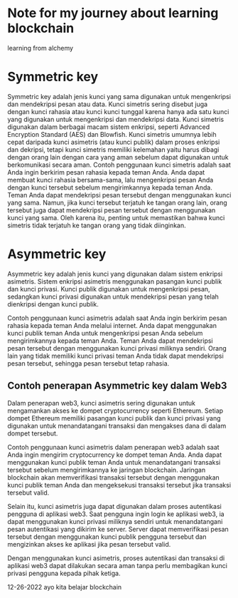 # Note for my journey about learning blockchain

learning from alchemy

# Symmetric key
Symmetric key adalah jenis kunci yang sama digunakan untuk mengenkripsi dan mendekripsi pesan atau data. Kunci simetris sering disebut juga dengan kunci rahasia atau kunci kunci tunggal karena hanya ada satu kunci yang digunakan untuk mengenkripsi dan mendekripsi data. 
Kunci simetris digunakan dalam berbagai macam sistem enkripsi, seperti Advanced Encryption Standard (AES) dan Blowfish. Kunci simetris umumnya lebih cepat daripada kunci asimetris (atau kunci publik) dalam proses enkripsi dan dekripsi, tetapi kunci simetris memiliki kelemahan yaitu harus dibagi dengan orang lain dengan cara yang aman sebelum dapat digunakan untuk berkomunikasi secara aman.
Contoh penggunaan kunci simetris adalah saat Anda ingin berkirim pesan rahasia kepada teman Anda. Anda dapat membuat kunci rahasia bersama-sama, lalu mengenkripsi pesan Anda dengan kunci tersebut sebelum mengirimkannya kepada teman Anda. Teman Anda dapat mendekripsi pesan tersebut dengan menggunakan kunci yang sama. Namun, jika kunci tersebut terjatuh ke tangan orang lain, orang tersebut juga dapat mendekripsi pesan tersebut dengan menggunakan kunci yang sama. Oleh karena itu, penting untuk memastikan bahwa kunci simetris tidak terjatuh ke tangan orang yang tidak diinginkan.

# Asymmetric key
Asymmetric key adalah jenis kunci yang digunakan dalam sistem enkripsi asimetris. Sistem enkripsi asimetris menggunakan pasangan kunci publik dan kunci privasi. Kunci publik digunakan untuk mengenkripsi pesan, sedangkan kunci privasi digunakan untuk mendekripsi pesan yang telah dienkripsi dengan kunci publik.

Contoh penggunaan kunci asimetris adalah saat Anda ingin berkirim pesan rahasia kepada teman Anda melalui internet. Anda dapat menggunakan kunci publik teman Anda untuk mengenkripsi pesan Anda sebelum mengirimkannya kepada teman Anda. Teman Anda dapat mendekripsi pesan tersebut dengan menggunakan kunci privasi miliknya sendiri. Orang lain yang tidak memiliki kunci privasi teman Anda tidak dapat mendekripsi pesan tersebut, sehingga pesan tersebut tetap rahasia.


## Contoh penerapan Asymmetric key dalam Web3

Dalam penerapan web3, kunci asimetris sering digunakan untuk mengamankan akses ke dompet cryptocurrency seperti Ethereum. Setiap dompet Ethereum memiliki pasangan kunci publik dan kunci privasi yang digunakan untuk menandatangani transaksi dan mengakses dana di dalam dompet tersebut.

Contoh penggunaan kunci asimetris dalam penerapan web3 adalah saat Anda ingin mengirim cryptocurrency ke dompet teman Anda. Anda dapat menggunakan kunci publik teman Anda untuk menandatangani transaksi tersebut sebelum mengirimkannya ke jaringan blockchain. Jaringan blockchain akan memverifikasi transaksi tersebut dengan menggunakan kunci publik teman Anda dan mengeksekusi transaksi tersebut jika transaksi tersebut valid.

Selain itu, kunci asimetris juga dapat digunakan dalam proses autentikasi pengguna di aplikasi web3. Saat pengguna ingin login ke aplikasi web3, ia dapat menggunakan kunci privasi miliknya sendiri untuk menandatangani pesan autentikasi yang dikirim ke server. Server dapat memverifikasi pesan tersebut dengan menggunakan kunci publik pengguna tersebut dan mengizinkan akses ke aplikasi jika pesan tersebut valid.

Dengan menggunakan kunci asimetris, proses autentikasi dan transaksi di aplikasi web3 dapat dilakukan secara aman tanpa perlu membagikan kunci privasi pengguna kepada pihak ketiga.

12-26-2022 ayo kita belajar blockchain